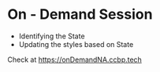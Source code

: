 # On - Demand Session

- Identifying the State
- Updating the styles based on State

Check at https://onDemandNA.ccbp.tech
